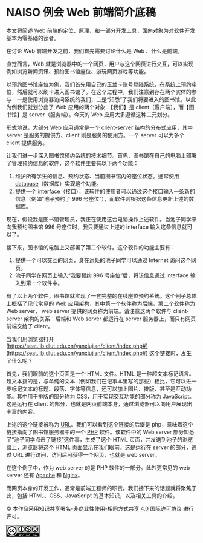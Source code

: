 # NAISO 例会 Web 前端简介底稿

本文将简述 Web 前端的定位、原理、和一部分开发工具，面向对象为对软件开发基本为零基础的读者。

在讨论 Web 前端开发之前，我们首先需要讨论什么是 Web 、什么是前端。

直觉而言，Web 就是浏览器中的一个网页，用户与这个网页进行交互，可以实现例如浏览新闻资讯、预约图书馆座位、游玩网页游戏等功能。

以预约图书馆座位为例，我们首先用自己的玉兰卡账号登陆系统，在系统上预约座位，然后就可以刷卡进入图书馆了。在这个过程中，我们注意到存在两个实体的参与：一是使用浏览器访问系统的我们，二是“知悉”了我们将要进入的图书馆。以此为例我们就划分出了 Web 应用的两个对象：【我们】是 client（客户端），而【图书馆】是 server（服务端）。今天的 Web 应用大多遵循这种二元划分。

形式地说，大部分 [Web](https://en.wikipedia.org/wiki/World_Wide_Web) 应用通常是一个 [client-server](https://en.wikipedia.org/wiki/Client%E2%80%93server_model) 结构的分布式应用，其中 server 是服务的提供方、client 则是服务的使用方。一个 server 可以为多个 client 提供服务。

让我们进一步深入图书馆预约系统的技术细节。首先，图书馆在自己的电脑上部署了管理预约信息的软件，这个软件主要有以下两个功能：

1. 维护所有学生的信息、预约状态、当前图书馆内的座位状态。通常使用 [database](https://en.wikipedia.org/wiki/Database)（数据库）实现这个功能。
2. 提供一个 [interface](https://en.wikipedia.org/wiki/API)（接口），该软件的使用者可以通过这个接口输入一条新的信息（例如“池子预约了 996 号座位”），而软件则根据这条信息更新上述的数据库。

现在，假设我是图书馆管理员，我正在使用这台电脑操作上述软件。当池子同学来向我预约图书馆 996 号座位时，我只要通过上述的 interface 输入这条信息就可以了。

接下来，图书馆的电脑上又部署了第二个软件。这个软件的功能主要有：

1. 提供一个可以交互的网页，身在远处的池子同学可以通过 Internet 访问这个网页。
2. 池子同学在网页上输入“我要预约 996 号座位”后，将该信息通过 interface 输入到第一个软件中。

有了以上两个软件，图书馆就实现了一套完整的在线座位预约系统。这个例子总体上概括了现代常见的 Web 应用架构，其中第一个软件称为后端，第二个软件称为 Web server， web server 提供的网页称为前端。请注意这两个软件与 client-server 架构的关系：后端和 Web server 都运行在 server 服务器上，而只有网页前端交给了 client。

当我们用浏览器打开 [https://seat.lib.dlut.edu.cn/yanxiujian/client/index.php#](https://seat.lib.dlut.edu.cn/yanxiujian/client/index.php#) 这个链接时，发生了什么呢？

首先，我们眼前的这个页面是一个 HTML 文件。HTML 是一种超文本标记语言。超文本指的是，与单纯的文本（例如我们在记事本里写的那些）相比，它可以进一步标记文本的标题、段落、字体等信息，还可以加上图片、排版、甚至是互动功能。其中用于排版的部分称为 CSS，用于实现交互功能的部分称为 JavaScript。这是运行在 client 的部分，也就是网页前端本身，通过浏览器可以向用户展现出丰富的内容。

上述的这个链接被称为 [URL](https://en.wikipedia.org/wiki/URL)。我们可以看到这个链接的后缀是 php，意味着这个链接指向了图书馆服务器中的一个 [PHP](https://www.php.net/) 软件。该软件中的 Web server 部分知悉了“池子同学点击了链接”这件事，生成了这个 HTML 页面，并发送到池子的浏览器上，浏览器将这个 HTML 页面显示在我们眼前。这是运行在 server 的部分，通过 URL 进行访问，访问后可获得一个网页，也就是 web server。

在这个例子中，作为 web server 的是 PHP 软件的一部分。此外更常见的 web server 还有 [Apache](https://www.apache.org/) 和 [Nginx](https://www.nginx.com/)。

而网页本身的开发工作，通常是前端工程师的职责。我们接下来的话题就将聚焦于此，包括 HTML、CSS、JavaScript 的基本知识，以及相关工具的介绍。

©️ 本作品采用[知识共享署名-非商业性使用-相同方式共享 4.0 国际许可协议](https://creativecommons.org/licenses/by-nc-sa/4.0/)
进行许可。

![Untitled](Untitled.png)